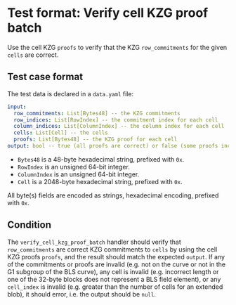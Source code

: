 # Test format: Verify cell KZG proof batch

Use the cell KZG `proofs` to verify that the KZG `row_commitments` for the given `cells` are correct.

## Test case format

The test data is declared in a `data.yaml` file:

```yaml
input:
  row_commitments: List[Bytes48] -- the KZG commitments
  row_indices: List[RowIndex] -- the commitment index for each cell
  column_indices: List[ColumnIndex] -- the column index for each cell
  cells: List[Cell] -- the cells
  proofs: List[Bytes48] -- the KZG proof for each cell
output: bool -- true (all proofs are correct) or false (some proofs incorrect)
```

- `Bytes48` is a 48-byte hexadecimal string, prefixed with `0x`.
- `RowIndex` is an unsigned 64-bit integer.
- `ColumnIndex` is an unsigned 64-bit integer.
- `Cell` is a 2048-byte hexadecimal string, prefixed with `0x`.

All byte(s) fields are encoded as strings, hexadecimal encoding, prefixed with `0x`.

## Condition

The `verify_cell_kzg_proof_batch` handler should verify that `row_commitments` are correct KZG commitments to `cells` by using the cell KZG proofs `proofs`, and the result should match the expected `output`. If any of the commitments or proofs are invalid (e.g. not on the curve or not in the G1 subgroup of the BLS curve), any cell is invalid (e.g. incorrect length or one of the 32-byte blocks does not represent a BLS field element), or any `cell_index` is invalid (e.g. greater than the number of cells for an extended blob), it should error, i.e. the output should be `null`.

